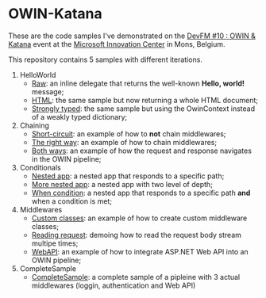 OWIN-Katana
===========
These are the code samples I've demonstrated on the [DevFM #10 : OWIN & Katana](http://www.eventbrite.com/e/devfm-10-owin-katana-tickets-12380830397) event at the [Microsoft Innovation Center](http://www.mic-belgique.be) in Mons, Belgium.

This repository contains 5 samples with different iterations.

1. HelloWorld
	- [Raw](https://github.com/fvilers/OWIN-Katana/releases/tag/hello-world-raw): an inline delegate that returns the well-known **Hello, world!** message;
	- [HTML](https://github.com/fvilers/OWIN-Katana/releases/tag/hello-world-html): the same sample but now returning a whole HTML document;
	- [Strongly typed](https://github.com/fvilers/OWIN-Katana/releases/tag/hello-world-strongly-typed): the same sample but using the OwinContext instead of a weakly typed dictionary;
2. Chaining
	- [Short-circuit](https://github.com/fvilers/OWIN-Katana/releases/tag/chaining-short-circuit): an example of how to **not** chain middlewares;
	- [The right way](https://github.com/fvilers/OWIN-Katana/releases/tag/chaining-right-way): an example of how to chain middlewares;
	- [Both ways](https://github.com/fvilers/OWIN-Katana/releases/tag/chaining-both-ways): an example of how the request and response navigates in the OWIN pipeline;
3. Conditionals
	- [Nested app](https://github.com/fvilers/OWIN-Katana/releases/tag/conditionals-nested-app): a nested app that responds to a specific path;
	- [More nested app](https://github.com/fvilers/OWIN-Katana/releases/tag/conditionals-nested-app-more): a nested app with two level of depth;
	- [When condition](https://github.com/fvilers/OWIN-Katana/releases/tag/conditionals-nested-app-when-condition): a nested app that responds to a specific path **and** when a condition is met;
4. Middlewares
	- [Custom classes](https://github.com/fvilers/OWIN-Katana/releases/tag/middlewares-custom-class): an example of how to create custom middleware classes;
	- [Reading request](https://github.com/fvilers/OWIN-Katana/releases/tag/middlewares-reading-request): demoing how to read the request body stream multipe times;
	- [WebAPI](https://github.com/fvilers/OWIN-Katana/releases/tag/middlewares-webapi): an example of how to integrate ASP.NET Web API into an OWIN pipeline;
5. CompleteSample
	- [CompleteSample](https://github.com/fvilers/OWIN-Katana/releases/tag/complete-sample): a complete sample of a pipleine with 3 actual middlewares (loggin, authentication and Web API)